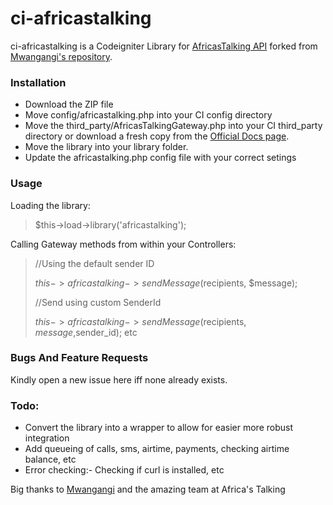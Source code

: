 # ci-africastalking

ci-africastalking is a Codeigniter Library for [AfricasTalking API](https://www.africastalking.com/) forked from [Mwangangi's repository](https://github.com/Mwangangi/ci-africastalking).

### Installation
  - Download the ZIP file
  - Move config/africastalking.php into your CI config directory
  - Move the third_party/AfricasTalkingGateway.php into your CI third_party directory or download a fresh copy from the [Official Docs page](http://docs.africastalking.com/).
  - Move the library into your library folder.
  - Update the africastalking.php config file with your correct setings

### Usage
Loading the library:
> $this->load->library('africastalking');

Calling Gateway methods from within your Controllers:

> //Using the default sender ID
> 
>$this->africastalking->sendMessage($recipients, $message); 
> 
>//Send using custom SenderId
> 
> $this->africastalking->sendMessage($recipients, $message,$sender_id); 
> etc

### Bugs And Feature Requests
Kindly open a new issue here iff none already exists.

### Todo:

* Convert the library into a wrapper to allow for easier more robust integration
* Add queueing of calls, sms, airtime, payments, checking airtime balance, etc
* Error checking:- Checking if curl is installed, etc

Big thanks to [Mwangangi](https://github.com/Mwangangi/ci-africastalking) and the amazing team at Africa's Talking

